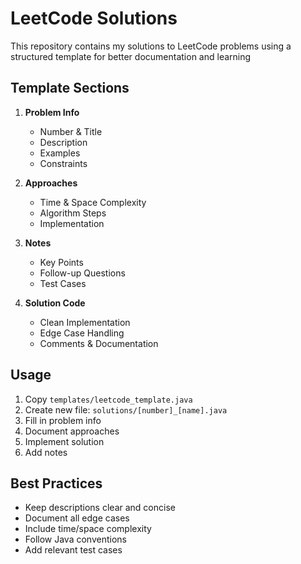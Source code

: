 # LeetCode Solutions

This repository contains my solutions to LeetCode problems using a structured template for better documentation and learning

## Template Sections

1. **Problem Info**
   - Number & Title
   - Description
   - Examples
   - Constraints

2. **Approaches**
   - Time & Space Complexity
   - Algorithm Steps
   - Implementation

3. **Notes**
   - Key Points
   - Follow-up Questions
   - Test Cases
  
4. **Solution Code**
   - Clean Implementation
   - Edge Case Handling
   - Comments & Documentation

## Usage

1. Copy `templates/leetcode_template.java`
2. Create new file: `solutions/[number]_[name].java`
3. Fill in problem info
4. Document approaches
5. Implement solution
6. Add notes

## Best Practices

- Keep descriptions clear and concise
- Document all edge cases
- Include time/space complexity
- Follow Java conventions
- Add relevant test cases
